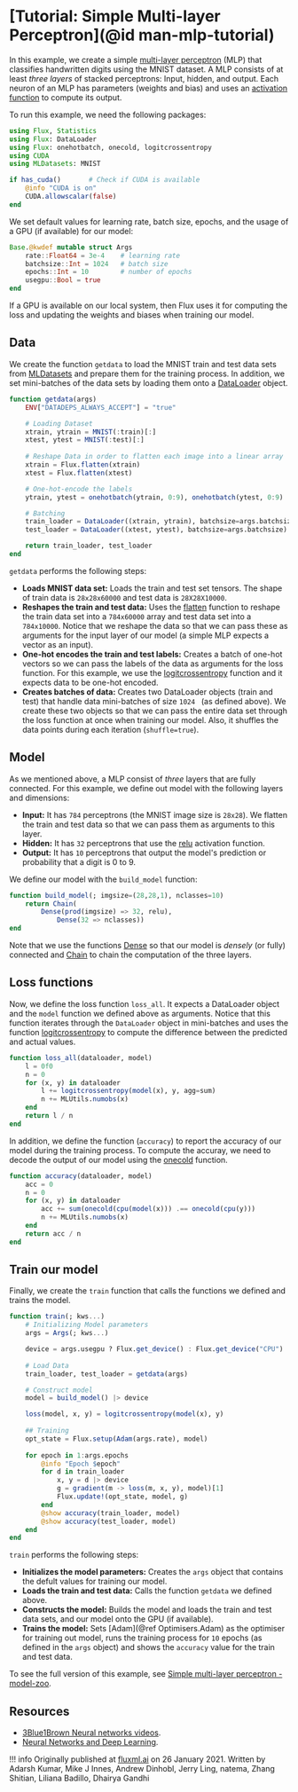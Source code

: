 # [Tutorial: Simple Multi-layer Perceptron](@id man-mlp-tutorial)

In this example, we create a simple [multi-layer perceptron](https://en.wikipedia.org/wiki/Multilayer_perceptron#:~:text=A%20multilayer%20perceptron%20(MLP)%20is,artificial%20neural%20network%20(ANN).&text=An%20MLP%20consists%20of%20at,uses%20a%20nonlinear%20activation%20function.) (MLP) that classifies handwritten digits using the MNIST dataset. A MLP consists of at least *three layers* of stacked perceptrons: Input, hidden, and output. Each neuron of an MLP has parameters (weights and bias) and uses an [activation function](https://en.wikipedia.org/wiki/Activation_function) to compute its output. 

To run this example, we need the following packages:

```julia
using Flux, Statistics
using Flux: DataLoader
using Flux: onehotbatch, onecold, logitcrossentropy
using CUDA
using MLDatasets: MNIST

if has_cuda()		# Check if CUDA is available
    @info "CUDA is on"
    CUDA.allowscalar(false)
end
```
 
We set default values for learning rate, batch size, epochs, and the usage of a GPU (if available) for our model:

```julia
Base.@kwdef mutable struct Args
    rate::Float64 = 3e-4    # learning rate
    batchsize::Int = 1024   # batch size
    epochs::Int = 10        # number of epochs
    usegpu::Bool = true
end
```


If a GPU is available on our local system, then Flux uses it for computing the loss and updating the weights and biases when training our model.

## Data

We create the function `getdata` to load the MNIST train and test data sets from [MLDatasets](https://juliaml.github.io/MLDatasets.jl/latest/) and prepare them for the training process. In addition, we set mini-batches of the data sets by loading them onto a [DataLoader](https://fluxml.ai/Flux.jl/stable/data/dataloader/#Flux.Data.DataLoader) object. 

```julia
function getdata(args)
    ENV["DATADEPS_ALWAYS_ACCEPT"] = "true"

    # Loading Dataset	
    xtrain, ytrain = MNIST(:train)[:]
    xtest, ytest = MNIST(:test)[:]
	
    # Reshape Data in order to flatten each image into a linear array
    xtrain = Flux.flatten(xtrain)
    xtest = Flux.flatten(xtest)

    # One-hot-encode the labels
    ytrain, ytest = onehotbatch(ytrain, 0:9), onehotbatch(ytest, 0:9)

    # Batching
    train_loader = DataLoader((xtrain, ytrain), batchsize=args.batchsize, shuffle=true)
    test_loader = DataLoader((xtest, ytest), batchsize=args.batchsize)

    return train_loader, test_loader
end
```


`getdata` performs the following steps:

* **Loads MNIST data set:** Loads the train and test set tensors. The shape of train data is `28x28x60000` and test data is `28X28X10000`. 
* **Reshapes the train and test data:**  Uses the [flatten](https://fluxml.ai/Flux.jl/stable/models/layers/#Flux.flatten) function to reshape the train data set into a `784x60000` array and test data set into a `784x10000`. Notice that we reshape the data so that we can pass these as arguments for the input layer of our model (a simple MLP expects a vector as an input).
* **One-hot encodes the train and test labels:** Creates a batch of one-hot vectors so we can pass the labels of the data as arguments for the loss function. For this example, we use the [logitcrossentropy](https://fluxml.ai/Flux.jl/stable/models/losses/#Flux.Losses.logitcrossentropy) function and it expects data to be one-hot encoded. 
* **Creates batches of data:** Creates two DataLoader objects (train and test) that handle data mini-batches of size `1024 ` (as defined above). We create these two objects so that we can pass the entire data set through the loss function at once when training our model. Also, it shuffles the data points during each iteration (`shuffle=true`).

## Model

As we mentioned above, a MLP consist of *three* layers that are fully connected. For this example, we define out model with the following layers and dimensions: 

* **Input:** It has `784` perceptrons (the MNIST image size is `28x28`). We flatten the train and test data so that we can pass them as arguments to this layer.
* **Hidden:** It has `32` perceptrons that use the [relu](https://fluxml.ai/Flux.jl/stable/models/nnlib/#NNlib.relu) activation function.
* **Output:** It has `10` perceptrons that output the model's prediction or probability that a digit is 0 to 9. 


We define our model with the `build_model` function: 

```julia
function build_model(; imgsize=(28,28,1), nclasses=10)
    return Chain(
 	    Dense(prod(imgsize) => 32, relu),
            Dense(32 => nclasses))
end
```


Note that we use the functions [Dense](https://fluxml.ai/Flux.jl/stable/models/layers/#Flux.Dense) so that our model is *densely* (or fully) connected and [Chain](https://fluxml.ai/Flux.jl/stable/models/layers/#Flux.Chain) to chain the computation of the three layers.

## Loss functions

Now, we define the loss function `loss_all`. It expects a DataLoader object and the `model` function we defined above as arguments. Notice that this function iterates through the `DataLoader` object in mini-batches and uses the function [logitcrossentropy](https://fluxml.ai/Flux.jl/stable/models/losses/#Flux.Losses.logitcrossentropy) to compute the difference between the predicted and actual values. 

```julia
function loss_all(dataloader, model)
    l = 0f0
    n = 0
    for (x, y) in dataloader
        l += logitcrossentropy(model(x), y, agg=sum)
        n += MLUtils.numobs(x)
    end
    return l / n
end
```


In addition, we define the function (`accuracy`) to report the accuracy of our model during the training process. To compute the accuray, we need to decode the output of our model using the [onecold](https://fluxml.ai/Flux.jl/stable/data/onehot/#Flux.onecold) function. 

```julia
function accuracy(dataloader, model)
    acc = 0
    n = 0
    for (x, y) in dataloader
        acc += sum(onecold(cpu(model(x))) .== onecold(cpu(y)))
        n += MLUtils.numobs(x)
    end
    return acc / n
end
```


## Train our model

Finally, we create the `train` function that calls the functions we defined and trains the model.

```julia
function train(; kws...)
    # Initializing Model parameters 
    args = Args(; kws...)

    device = args.usegpu ? Flux.get_device() : Flux.get_device("CPU")
    
    # Load Data
    train_loader, test_loader = getdata(args)

    # Construct model
    model = build_model() |> device

    loss(model, x, y) = logitcrossentropy(model(x), y)
    
    ## Training
    opt_state = Flux.setup(Adam(args.rate), model)
	
    for epoch in 1:args.epochs
        @info "Epoch $epoch"
        for d in train_loader
            x, y = d |> device
            g = gradient(m -> loss(m, x, y), model)[1]
            Flux.update!(opt_state, model, g)
        end
        @show accuracy(train_loader, model)
        @show accuracy(test_loader, model)
    end
end
```


`train` performs the following steps:

* **Initializes the model parameters:** Creates the `args` object that contains the defult values for training our model.
* **Loads the train and test data:** Calls the function `getdata` we defined above.
* **Constructs the model:** Builds the model and loads the train and test data sets, and our model  onto the GPU (if available).
* **Trains the model:** Sets [Adam](@ref Optimisers.Adam) as the optimiser for training out model, runs the training process for `10` epochs (as defined in the `args` object) and shows the `accuracy` value for the train and test data.


To see the full version of this example, see [Simple multi-layer perceptron - model-zoo](https://github.com/FluxML/model-zoo/blob/master/vision/mlp_mnist/mlp_mnist.jl).
 
## Resources
 
* [3Blue1Brown Neural networks videos](https://www.youtube.com/watch?v=aircAruvnKk&list=PLZHQObOWTQDNU6R1_67000Dx_ZCJB-3pi).
* [Neural Networks and Deep Learning](http://neuralnetworksanddeeplearning.com/).

!!! info
    Originally published at [fluxml.ai](https://fluxml.ai/tutorials/) on 26 January 2021.
    Written by Adarsh Kumar, Mike J Innes, Andrew Dinhobl, Jerry Ling, natema, Zhang Shitian, Liliana Badillo, Dhairya Gandhi

